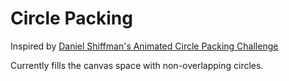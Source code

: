 # Circle Packing

Inspired by [Daniel Shiffman's Animated Circle Packing Challenge](https://thecodingtrain.com/CodingChallenges/050.1-circlepackinganimated.html)

Currently fills the canvas space with non-overlapping circles.